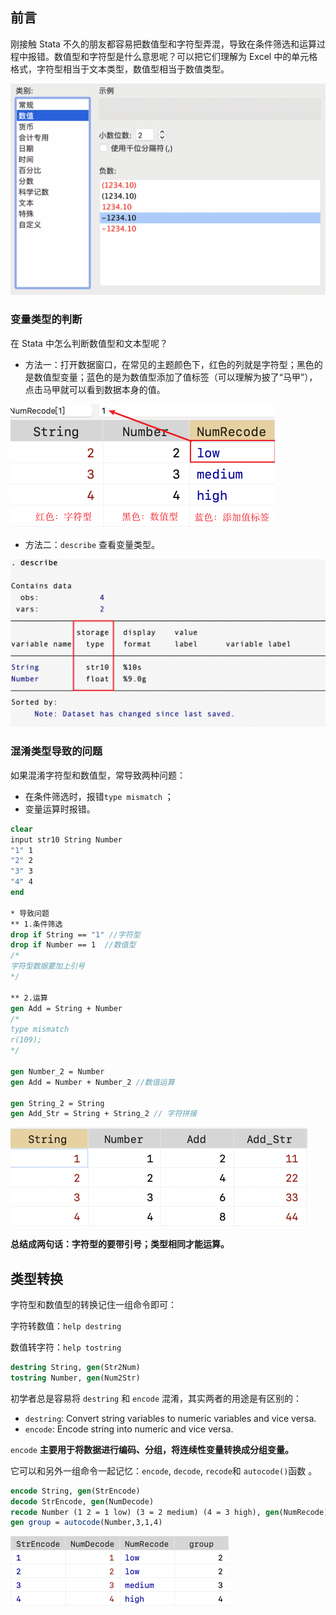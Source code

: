 ## 前言

刚接触 Stata 不久的朋友都容易把数值型和字符型弄混，导致在条件筛选和运算过程中报错。数值型和字符型是什么意思呢？可以把它们理解为 Excel 中的单元格格式，字符型相当于文本类型，数值型相当于数值类型。

<img src="./images/01.png" style="zoom:50%;" />

### 变量类型的判断

在 Stata 中怎么判断数值型和文本型呢？

- 方法一：打开数据窗口，在常见的主题颜色下，红色的列就是字符型；黑色的是数值型变量；蓝色的是为数值型添加了值标签（可以理解为披了“马甲”），点击马甲就可以看到数据本身的值。

<img src="./images/02.png" style="zoom:50%;" />

- 方法二：`describe` 查看变量类型。

<img src="./images/03.png" style="zoom:50%;" />

### 混淆类型导致的问题

如果混淆字符型和数值型，常导致两种问题：

- 在条件筛选时，报错`type mismatch` ；
- 变量运算时报错。

```Stata
clear
input str10 String Number
"1" 1
"2" 2
"3" 3
"4" 4
end

* 导致问题
** 1.条件筛选
drop if String == "1" //字符型
drop if Number == 1  //数值型
/*
字符型数据要加上引号
*/

** 2.运算
gen Add = String + Number
/*
type mismatch
r(109);
*/

gen Number_2 = Number 
gen Add = Number + Number_2 //数值运算

gen String_2 = String
gen Add_Str = String + String_2 // 字符拼接
```

<img src="./images/04.png" style="zoom:50%;" />

**总结成两句话：字符型的要带引号；类型相同才能运算。**

## 类型转换

字符型和数值型的转换记住一组命令即可：

字符转数值：`help destring`

数值转字符：`help tostring`

```Stata
destring String, gen(Str2Num)
tostring Number, gen(Num2Str)
```

初学者总是容易将 `destring` 和 `encode` 混淆，其实两者的用途是有区别的：

- `destring`: Convert string variables to numeric variables and vice versa.
- `encode`: Encode string into numeric and vice versa.

`encode` **主要用于将数据进行编码、分组，将连续性变量转换成分组变量。**

它可以和另外一组命令一起记忆：`encode`, `decode`, `recode`和 `autocode()`函数 。

```Stata
encode String, gen(StrEncode)
decode StrEncode, gen(NumDecode)
recode Number (1 2 = 1 low) (3 = 2 medium) (4 = 3 high), gen(NumRecode)
gen group = autocode(Number,3,1,4)
```

<img src="./images/05.png" style="zoom:50%;" />

